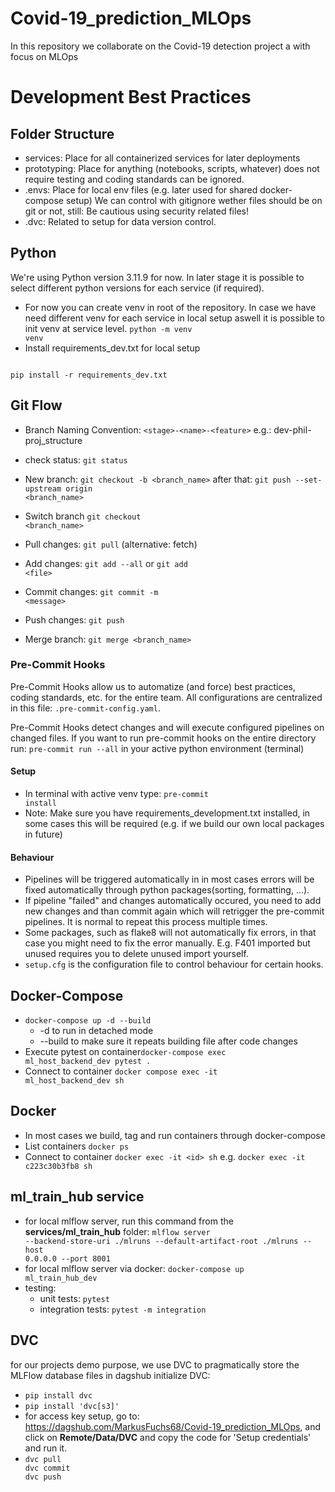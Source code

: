 # Covid-19_prediction_MLOps

In this repository we collaborate on the Covid-19 detection project a with focus on MLOps

# Development Best Practices

## Folder Structure
- services: Place for all containerized services for later deployments
- prototyping: Place for anything (notebooks, scripts, whatever) does not require testing and coding standards can be ignored.
- .envs: Place for local env files (e.g. later used for shared docker-compose setup) We can control with gitignore wether files should be on git or not, still: Be cautious using security related files!
- .dvc: Related to setup for data version control.

## Python
We're using Python version 3.11.9 for now.
In later stage it is possible to select different python versions for each service (if required).

- For now you can create venv in root of the repository. In case we have need different venv for each service in local setup aswell it is possible to init venv at service level. <code>python -m venv venv</code>
- Install requirements_dev.txt for local setup
<code>
pip install -r requirements_dev.txt
</code>

## Git Flow

- Branch Naming Convention: <code>\<stage>-\<name>-\<feature></code> e.g.: dev-phil-proj_structure

- check status: <code>git status</code>
- New branch: <code>git checkout -b \<branch_name\></code> after that: <code>git push --set-upstream origin \<branch_name\></code>
- Switch branch <code>git checkout \<branch_name\></code>
- Pull changes: <code>git pull</code> (alternative: fetch)
- Add changes: <code>git add --all</code> or <code>git add \<file\></code>
- Commit changes: <code>git commit -m \<message\></code>
- Push changes: <code>git push</code>
- Merge branch: <code>git merge \<branch_name\></code>


### Pre-Commit Hooks
Pre-Commit Hooks allow us to automatize (and force) best practices, coding standards, etc. for the entire team. All configurations are centralized in this file: <code>.pre-commit-config.yaml</code>.

Pre-Commit Hooks detect changes and will execute configured pipelines on changed files. If you want to run pre-commit hooks on the entire directory run: <code>pre-commit run --all</code> in your active python environment (terminal)

#### Setup
- In terminal with active venv type: <code>pre-commit install</code>
- Note: Make sure you have requirements_development.txt installed, in some cases this will be required (e.g. if we build our own local packages in future)

#### Behaviour
- Pipelines will be triggered automatically in in most cases errors will be fixed automatically through python packages(sorting, formatting, ...).
- If pipeline "failed" and changes automatically occured, you need to add new changes and than commit again which will retrigger the pre-commit pipelines. It is normal to repeat this process multiple times.
- Some packages, such as flake8 will not automatically fix errors, in that case you might need to fix the error manually. E.g. F401 imported but unused requires you to delete unused import yourself.
- <code>setup.cfg</code> is the configuration file to control behaviour for certain hooks.

## Docker-Compose
- <code>docker-compose up -d --build</code>
  * -d to run in detached mode
  * --build to make sure it repeats building file after code changes
- Execute pytest on container<code>docker-compose exec ml_host_backend_dev pytest .</code>
- Connect to container <code>docker compose exec -it ml_host_backend_dev sh</code>

## Docker
- In most cases we build, tag and run containers through docker-compose
- List containers <code>docker ps</code>
- Connect to container <code>docker exec -it \<id\> sh</code> e.g. <code>docker exec -it c223c30b3fb8 sh</code>

## ml_train_hub service
- for local mlflow server, run this command from the **services/ml_train_hub** folder: <code>mlflow server --backend-store-uri ./mlruns --default-artifact-root ./mlruns --host 0.0.0.0 --port 8001</code>
- for local mlflow server via docker: <code>docker-compose up ml_train_hub_dev</code>
- testing:
  - unit tests: <code>pytest</code>
  - integration tests: <code>pytest -m integration</code>

## DVC
for our projects demo purpose, we use DVC to pragmatically store the MLFlow database files in dagshub
initialize DVC:
- <code>pip install dvc</code>
- <code>pip install 'dvc[s3]'</code>
- for access key setup, go to: https://dagshub.com/MarkusFuchs68/Covid-19_prediction_MLOps, and click on **Remote/Data/DVC** and copy the code for 'Setup credentials' and run it.
- <code>dvc pull<br>dvc commit<br>dvc push</code>
